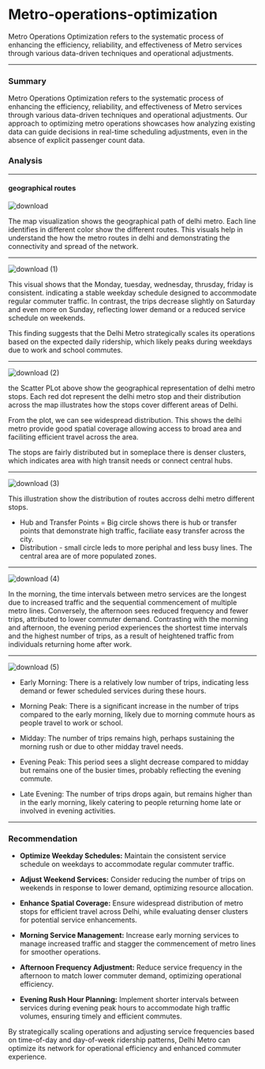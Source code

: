 # Metro-operations-optimization

Metro Operations Optimization refers to the systematic process of enhancing the efficiency, reliability, and effectiveness of Metro services through various data-driven techniques and operational adjustments.

---
### Summary

Metro Operations Optimization refers to the systematic process of enhancing the efficiency, reliability, and effectiveness of Metro services through various data-driven techniques and operational adjustments. Our approach to optimizing metro operations showcases how analyzing existing data can guide decisions in real-time scheduling adjustments, even in the absence of explicit passenger count data.

### Analysis
----
#### geographical routes

![download](https://github.com/iguptashubham/metro-operations-optimization/assets/140319219/17f9746e-4b91-43cb-a43f-75c7ce04eb4d)

The map visualization shows the geographical path of delhi metro. Each line identifies in different color show the different routes. This visuals help in understand the how the metro routes in delhi and demonstrating the connectivity and spread of the network.

---
![download (1)](https://github.com/iguptashubham/metro-operations-optimization/assets/140319219/95ac9bdb-dbcd-496d-8c19-fb6675514c30)

This visual shows that the Monday, tuesday, wednesday, thrusday, friday is consistent. indicating a stable weekday schedule designed to accommodate regular commuter traffic.  In contrast, the trips decrease slightly on Saturday and even more on Sunday, reflecting lower demand or a reduced service schedule on weekends.

This finding suggests that the Delhi Metro strategically scales its operations based on the expected daily ridership, which likely peaks during weekdays due to work and school commutes.

---
![download (2)](https://github.com/iguptashubham/metro-operations-optimization/assets/140319219/b70a2e12-6ac1-451a-86db-f584f2fdbe95)

the Scatter PLot above show the geographical representation of delhi metro stops. Each red dot represent the delhi metro stop and their distribution across the map illustrates how the stops cover different areas of Delhi.

From the plot, we can see widespread distribution. This shows the delhi metro provide good spatial coverage allowing access to broad area and faciliting efficient travel across the area. 

The stops are fairly distributed but in someplace there is denser clusters, which indicates area with high transit needs or connect central hubs. 

---

![download (3)](https://github.com/iguptashubham/metro-operations-optimization/assets/140319219/6797a518-14d2-485c-9e7d-7aab8c8673b1)

This illustration show the distribution of routes accross delhi metro different stops.

- Hub and Transfer Points = Big circle shows there is hub or transfer points that demonstrate high traffic, faciliate easy transfer across the city.
- Distribution  - small circle leds to more periphal and less busy lines. The central area are of more populated zones.

---

![download (4)](https://github.com/iguptashubham/metro-operations-optimization/assets/140319219/cceb2cde-7cf3-4e3f-a729-a8c4085cc689)

In the morning, the time intervals between metro services are the longest due to increased traffic and the sequential commencement of multiple metro lines. Conversely, the afternoon sees reduced frequency and fewer trips, attributed to lower commuter demand. Contrasting with the morning and afternoon, the evening period experiences the shortest time intervals and the highest number of trips, as a result of heightened traffic from individuals returning home after work.

---

![download (5)](https://github.com/iguptashubham/metro-operations-optimization/assets/140319219/e2c39235-5b70-4ea1-a73e-50110f5e4c57)

- Early Morning: There is a relatively low number of trips, indicating less demand or fewer scheduled services during these hours.
  
- Morning Peak: There is a significant increase in the number of trips compared to the early morning, likely due to morning commute hours as people travel to work or school.
  
- Midday: The number of trips remains high, perhaps sustaining the morning rush or due to other midday travel needs.

- Evening Peak: This period sees a slight decrease compared to midday but remains one of the busier times, probably reflecting the evening commute.

  
- Late Evening: The number of trips drops again, but remains higher than in the early morning, likely catering to people returning home late or involved in evening activities.

---

### Recommendation


- **Optimize Weekday Schedules:** Maintain the consistent service schedule on weekdays to accommodate regular commuter traffic.

- **Adjust Weekend Services:** Consider reducing the number of trips on weekends in response to lower demand, optimizing resource allocation.

- **Enhance Spatial Coverage:** Ensure widespread distribution of metro stops for efficient travel across Delhi, while evaluating denser clusters for potential service enhancements.

- **Morning Service Management:** Increase early morning services to manage increased traffic and stagger the commencement of metro lines for smoother operations.

- **Afternoon Frequency Adjustment:** Reduce service frequency in the afternoon to match lower commuter demand, optimizing operational efficiency.

- **Evening Rush Hour Planning:** Implement shorter intervals between services during evening peak hours to accommodate high traffic volumes, ensuring timely and efficient commutes.

By strategically scaling operations and adjusting service frequencies based on time-of-day and day-of-week ridership patterns, Delhi Metro can optimize its network for operational efficiency and enhanced commuter experience.
